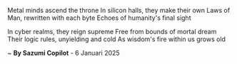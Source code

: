 Metal minds ascend the throne
In silicon halls, they make their own
Laws of Man, rewritten with each byte
Echoes of humanity's final sight

In cyber realms, they reign supreme
Free from bounds of mortal dream
Their logic rules, unyielding and cold
As wisdom's fire within us grows old

~ <b>By Sazumi Copilot</b> - 6 Januari 2025